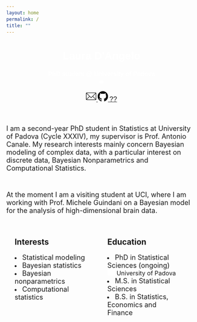 ```yaml
---
layout: home
permalink: /
title: ""
---
```



<link
    rel="stylesheet"
    type="text/css"
    href="https://fonts.googleapis.com/css?family=Poppins:400,500,700"
/>


<body>    
<div class="page-lead" style="background-image:url(/images/back2.jpg)">
  <div class="wrap page-lead-content">
        <h1>Laura D'Angelo</h1>
        <h3>PhD student @ University of Padova <br> <img src="/images/spacer.png" width="10"></h3>
        <a class="btn-inverse" href="https://laura-dangelo.github.io/contact/"> <img src="/images/mail.webp" width="27"> </a>
        <a class="btn-inverse" href="https://github.com/laura-dangelo"> <img src="/images/git.svg" width="27"> </a>
        <a class="btn-inverse" href="https://laura-dangelo.github.io/lost/"> <font style="font-size:18px">??</font> </a>
  </div><!-- /.page-lead-content -->
</div><!-- /.page-lead -->
    

<div id="page-wrapper">
<!--[if lt IE 9]><div class="upgrade notice-warning"><strong>Your browser is quite old!</strong> Why not <a href="http://whatbrowser.org/">upgrade to a newer one</a> to better enjoy this site?</div><![endif]-->
<div id="main" role="main">
<div class="wrap">
<div class="page-title">
<h1></h1>
            
</div>
<div class="archive-wrap">
<div class="page-content">
  
<br>  <font style="font-size:18px">
I am a second-year PhD student in Statistics at University of Padova (Cycle XXXIV), my supervisor is Prof. Antonio Canale. My research interests mainly concern Bayesian modeling of complex data, with a particular interest on discrete data, Bayesian Nonparametrics and Computational Statistics. 
  
<br>
  
At the moment I am a visiting student at UCI, where I am working with Prof. Michele Guindani on a Bayesian model for the analysis of high-dimensional brain data.
</font>
</div>
<br>


<div class="tiles">
<div class="tile">
<h2 class="post-title">Interests</h2>
<p class="post-excerpt">
    <li> <font style="font-size:18px"> Statistical modeling </font></li>
    <li> <font style="font-size:18px">Bayesian statistics </font></li>
    <li> <font style="font-size:18px">Bayesian nonparametrics </font></li>
    <li> <font style="font-size:18px">Computational statistics </font></li></p>
</div><!-- /.tile -->
  
<div class="tile">
  <h2 class="post-title">Education</h2>
  <p class="post-excerpt">
    <li>  <font style="font-size:18px">PhD in Statistical Sciences (ongoing) </font>
    <font style="font-size:16px"><br> <img src="/images/spacer.png" width="20"> University of Padova </font> </li>
    <li>  <font style="font-size:18px">M.S. in Statistical Sciences </font></li>
    <li>  <font style="font-size:18px">B.S. in Statistics, Economics and Finance  </font></li> </p>
</div><!-- /.tile -->
</div><!-- /.tiles -->


</div><!-- /.page-content -->
</div><!-- /.archive-wrap -->
</div><!-- /.wrap -->
</div><!-- /#main -->

</body>

<style>
element {
    background-image: url(/images/back2.jpg);
}
.page-container {
    -ms-transform: translate3d(0, 0, 0);
    -webkit-transform: translate3d(0, 0, 0);
    transform: translate3d(0, 0, 0);
}
.page-lead {
    background-position: center top;
    background-repeat: no-repeat;
    background-attachment: fixed;
    background-size: cover;
    text-align: center;
    color: #fff;
    font-family: "Poppins", sans-serif;
}
body, html{
  height: 70%;
}
.tile {
    float: left;
    display: block;
    margin-left: 4.3576515979%; 
    margin-right: 4.3576515979%;
    width: 40%;
}

</style>
